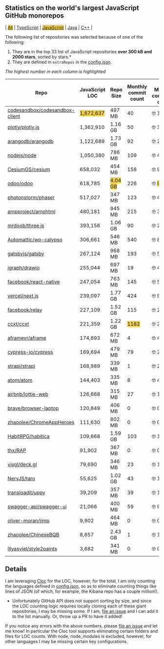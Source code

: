 
## Statistics on the world's largest JavaScript GitHub monorepos

| <span style="background-color: #F4D03F">[All](./index.html)</span> | [TypeScript](./TypeScript.md) | <span style="background-color: #F4D03F">[JavaScript](./JavaScript.md)</span> | [Java](./Java.md) | [C++](./C++.md) | 

The following list of repositories was selected because of one of the following:
1. They are in the top 33 list of JavaScript repositories **over 300 kB and 2000 stars**, sorted by stars.*
2. They are defined in `extraRepos` in the [config.json](https://github.com/stacey-gammon/repo-stats/blob/main/config.json).

_The highest number in each column is highlighted_

| Repo | JavaScript LOC | Repo Size | Monthly commit count | 🤓 Monthly committer count | ★ Stars count | 👁 Watchers count |
| -----|----------------------|-----------|------------------|----------------|----------|----------------|
| [codesandbox/codesandbox-client](https://github.com/codesandbox/codesandbox-client) |  <span style="background-color: #F4D03F">1,672,637</span> | 497 MB | 40 | 🤓 11 | ★ 11048 | 👁 11048 |
| [plotly/plotly.js](https://github.com/plotly/plotly.js) |  1,362,910 | 1.16 GB | 50 | 🤓 3 | ★ 14157 | 👁 14157 |
| [arangodb/arangodb](https://github.com/arangodb/arangodb) |  1,122,689 | 1.73 GB | 92 | 🤓 21 | ★ 11792 | 👁 11792 |
| [nodejs/node](https://github.com/nodejs/node) |  1,050,380 | 786 MB | 109 | 🤓 43 | ★ 83115 | 👁 83115 |
| [CesiumGS/cesium](https://github.com/CesiumGS/cesium) |  658,032 | 454 MB | 158 | 🤓 9 | ★ 7990 | 👁 7990 |
| [odoo/odoo](https://github.com/odoo/odoo) |  618,785 | <span style="background-color: #F4D03F">4.04 GB</span> | 226 | 🤓 <span style="background-color: #F4D03F">99</span> | ★ 23348 | 👁 23348 |
| [photonstorm/phaser](https://github.com/photonstorm/phaser) |  517,027 | 347 MB | 123 | 🤓 4 | ★ 30758 | 👁 30758 |
| [ampproject/amphtml](https://github.com/ampproject/amphtml) |  480,181 | 945 MB | 215 | 🤓 38 | ★ 14761 | 👁 14761 |
| [mrdoob/three.js](https://github.com/mrdoob/three.js) |  393,156 | 1.06 GB | 90 | 🤓 26 | ★ 75980 | 👁 75980 |
| [Automattic/wp-calypso](https://github.com/Automattic/wp-calypso) |  306,661 | 546 MB | 540 | 🤓 89 | ★ 11925 | 👁 11925 |
| [gatsbyjs/gatsby](https://github.com/gatsbyjs/gatsby) |  267,124 | 968 MB | 193 | 🤓 50 | ★ 51754 | 👁 51754 |
| [jgraph/drawio](https://github.com/jgraph/drawio) |  255,044 | 697 MB | 19 | 🤓 4 | ★ 26453 | 👁 26453 |
| [facebook/react-native](https://github.com/facebook/react-native) |  247,054 | 763 MB | 145 | 🤓 54 | ★ <span style="background-color: #F4D03F">99367</span> | 👁 <span style="background-color: #F4D03F">99367</span> |
| [vercel/next.js](https://github.com/vercel/next.js) |  239,097 | 1.77 GB | 424 | 🤓 92 | ★ 76796 | 👁 76796 |
| [facebook/relay](https://github.com/facebook/relay) |  227,109 | 1.52 GB | 115 | 🤓 22 | ★ 16097 | 👁 16097 |
| [ccxt/ccxt](https://github.com/ccxt/ccxt) |  221,359 | 1.22 GB | <span style="background-color: #F4D03F">1182</span> | 🤓 20 | ★ 22040 | 👁 22040 |
| [aframevr/aframe](https://github.com/aframevr/aframe) |  174,693 | 672 MB | 4 | 🤓 4 | ★ 13290 | 👁 13290 |
| [cypress-io/cypress](https://github.com/cypress-io/cypress) |  169,694 | 479 MB | 79 | 🤓 22 | ★ 34661 | 👁 34661 |
| [strapi/strapi](https://github.com/strapi/strapi) |  168,989 | 339 MB | 1 | 🤓 2 | ★ 40946 | 👁 40946 |
| [atom/atom](https://github.com/atom/atom) |  144,403 | 335 MB | 8 | 🤓 4 | ★ 56323 | 👁 56323 |
| [airbnb/lottie-web](https://github.com/airbnb/lottie-web) |  126,668 | 315 MB | 27 | 🤓 1 | ★ 25758 | 👁 25758 |
| [brave/browser-laptop](https://github.com/brave/browser-laptop) |  120,849 | 406 MB | 0 | 🤓 0 | ★ 8034 | 👁 8034 |
| [zhaoolee/ChromeAppHeroes](https://github.com/zhaoolee/ChromeAppHeroes) |  111,630 | 802 MB | 0 | 🤓 0 | ★ 18986 | 👁 18986 |
| [HabitRPG/habitica](https://github.com/HabitRPG/habitica) |  109,668 | 1.59 GB | 103 | 🤓 11 | ★ 8640 | 👁 8640 |
| [thx/RAP](https://github.com/thx/RAP) |  91,902 | 367 MB | 0 | 🤓 0 | ★ 10571 | 👁 10571 |
| [visgl/deck.gl](https://github.com/visgl/deck.gl) |  79,690 | 346 MB | 23 | 🤓 10 | ★ 9211 | 👁 9211 |
| [NervJS/taro](https://github.com/NervJS/taro) |  55,625 | 1.02 GB | 43 | 🤓 19 | ★ 30042 | 👁 30042 |
| [transloadit/uppy](https://github.com/transloadit/uppy) |  39,209 | 357 MB | 39 | 🤓 14 | ★ 24765 | 👁 24765 |
| [swagger-api/swagger-ui](https://github.com/swagger-api/swagger-ui) |  21,066 | 400 MB | 59 | 🤓 9 | ★ 21107 | 👁 21107 |
| [oliver-moran/jimp](https://github.com/oliver-moran/jimp) |  9,902 | 464 MB | 0 | 🤓 0 | ★ 11577 | 👁 11577 |
| [zhaoolee/ChineseBQB](https://github.com/zhaoolee/ChineseBQB) |  8,657 | 2.43 GB | 1 | 🤓 1 | ★ 9360 | 👁 9360 |
| [lllyasviel/style2paints](https://github.com/lllyasviel/style2paints) |  3,682 | 341 MB | 0 | 🤓 0 | ★ 14312 | 👁 14312 |

## Details

  I am leveraging [Cloc](https://github.com/AlDanial/cloc) for the LOC, however, for the total, I am only counting the languages defined in [config.json](https://github.com/stacey-gammon/repo-stats/blob/main/config.json), so as to eliminate counting things like lines of JSON (of which, for example, the Kibana repo has a couple million!).

  * Unfortunately GitHub API does not support sorting by size, and since the LOC counting logic requires locally cloning each of these giant repositories, I may be missing some. If I am, [file an issue](https://github.com/stacey-gammon/repo-stats/issues/new) and I can add it to the list manually. Or, throw up a PR to have it added!

  If you notice any errors with the above numbers, please [file an issue](https://github.com/stacey-gammon/repo-stats/issues/new) and let me know! In particular the Cloc tool supports eliminating certain folders and files for LOC counts. With node, node_modules is excluded, however, for other languages I may be missing certain key configurations.
